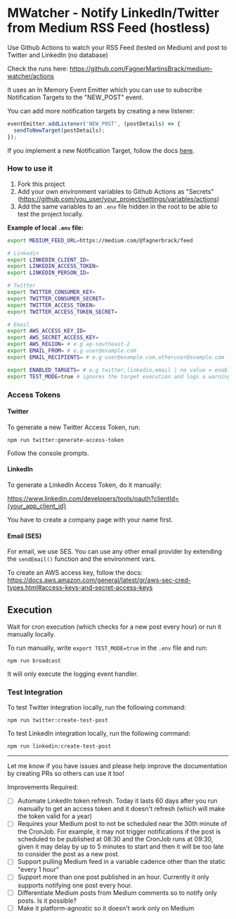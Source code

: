 # MWatcher - Notify LinkedIn/Twitter from Medium RSS Feed (hostless)

Use Github Actions to watch your RSS Feed (tested on Medium) and post to Twitter and LinkedIn (no database)

Check the runs here: https://github.com/FagnerMartinsBrack/medium-watcher/actions

It uses an In Memory Event Emitter which you can use to subscribe Notification Targets to the "NEW_POST" event.

You can add more notification targets by creating a new listener:

```javascript
eventEmitter.addListener('NEW_POST', (postDetails) => {
  sendToNewTarget(postDetails);
});
```

If you implement a new Notification Target, follow the docs [here](src/notification-targets/README.md).

### How to use it

1. Fork this project
2. Add your own environment variables to Github Actions as "Secrets" (https://github.com/you_user/your_project/settings/variables/actions)
3. Add the same variables to an `.env` file hidden in the root to be able to test the project locally.

**Example of local `.env` file:**

```sh
export MEDIUM_FEED_URL=https://medium.com/@fagnerbrack/feed

# Linkedin
export LINKEDIN_CLIENT_ID=
export LINKEDIN_ACCESS_TOKEN=
export LINKEDIN_PERSON_ID=

# Twitter
export TWITTER_CONSUMER_KEY=
export TWITTER_CONSUMER_SECRET=
export TWITTER_ACCESS_TOKEN=
export TWITTER_ACCESS_TOKEN_SECRET=

# Email
export AWS_ACCESS_KEY_ID=
export AWS_SECRET_ACCESS_KEY=
export AWS_REGION= # e.g ap-southeast-2
export EMAIL_FROM= # e.g user@example.com
export EMAIL_RECIPIENTS= # e.g user@example.com,otheruser@example.com

export ENABLED_TARGETS= # e.g twitter,linkedin,email | no value = enable all available targets
export TEST_MODE=true # ignores the target execution and logs a warning instead
```

### Access Tokens

#### Twitter

To generate a new Twitter Access Token, run:

```
npm run twitter:generate-access-token
```

Follow the console prompts.

#### LinkedIn

To generate a LinkedIn Access Token, do it manually:

https://www.linkedin.com/developers/tools/oauth?clientId={your_app_client_id}

You have to create a company page with your name first.

#### Email (SES)

For email, we use SES. You can use any other email provider by extending the `sendEmail()` function and the environment vars.

To create an AWS access key, follow the docs: https://docs.aws.amazon.com/general/latest/gr/aws-sec-cred-types.html#access-keys-and-secret-access-keys

## Execution

Wait for cron execution (which checks for a new post every hour) or run it manually locally.

To run manually, write `export TEST_MODE=true` in the `.env` file and run:

```
npm run broadcast
```

It will only execute the logging event handler.

### Test Integration

To test Twitter integration locally, run the following command:

```
npm run twitter:create-test-post
```

To test LinkedIn integration locally, run the following command:

```
npm run linkedin:create-test-post
```

----

Let me know if you have issues and please help improve the documentation by creating PRs so others can use it too!

Improvements Required:

- [ ] Automate LinkedIn token refresh. Today it lasts 60 days after you run manually to get an access token and it doesn't refresh (which will make the token valid for a year)
- [ ] Requires your Medium post to not be scheduled near the 30th minute of the CronJob. For example, it may not trigger notifications if the post is scheduled to be published at 08:30 and the CronJob runs at 09:30, given it may delay by up to 5 minutes to start and then it will be too late to consider the post as a new post.
- [ ] Support pulling Medium feed in a variable cadence other than the static "every 1 hour"
- [ ] Support more than one post published in an hour. Currently it only supports notifying one post every hour.
- [ ] Differentiate Medium posts from Medium comments so to notify only posts. Is it possible?
- [ ] Make it platform-agnostic so it doesn't work only on Medium
